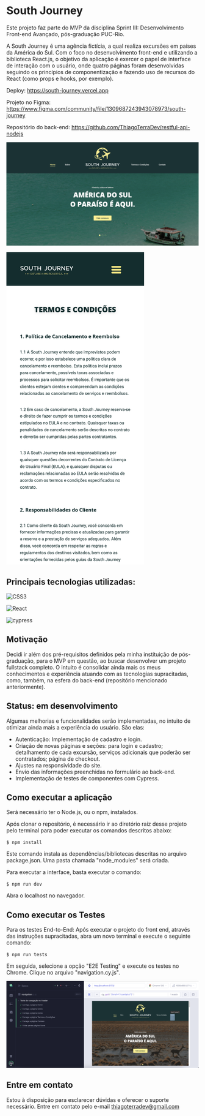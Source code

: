 # South Journey

Este projeto faz parte do MVP da disciplina Sprint III: Desenvolvimento Front-end Avançado, pós-graduação PUC-Rio.

A South Journey é uma agência fictícia, a qual realiza excursões em países da América do Sul. Com o foco no desenvolvimento front-end e utilizando a biblioteca React.js, o objetivo da aplicação é exercer o papel de interface de interação com o usuário, onde quatro páginas foram desenvolvidas seguindo os princípios de componentização e fazendo uso de recursos do React (como props e hooks, por exemplo).


Deploy: https://south-journey.vercel.app

Projeto no Figma: https://www.figma.com/community/file/1309687243943078973/south-journey

Repositório do back-end: https://github.com/ThiagoTerraDev/restful-api-nodejs


![Página Home - desktop](./public/home-desktop-readme.png)

![Página Termos e Condições - mobile](./public/termos-mobile-readme.png)


## Principais tecnologias utilizadas:
![CSS3](https://img.shields.io/badge/CSS-239120?logo=css3&logoColor=white&style=for-the-badge)
 
![React](https://img.shields.io/badge/React-20232A?style=for-the-badge&logo=react&logoColor=61DAFB)

![cypress](https://img.shields.io/badge/-cypress-%23E5E5E5?style=for-the-badge&logo=cypress&logoColor=058a5e)


## Motivação

Decidi ir além dos pré-requisitos definidos pela minha instituição de pós-graduação, para o MVP em questão, ao buscar desenvolver um projeto fullstack completo. O intuito é consolidar ainda mais os meus conhecimentos e experiência atuando com as tecnologias supracitadas, como, também, na esfera do back-end (repositório mencionado anteriormente).

## Status: em desenvolvimento

Algumas melhorias e funcionalidades serão implementadas, no intuito de otimizar ainda mais a experiência do usuário. São elas:

- Autenticação: Implementação de cadastro e login.
- Criação de novas páginas e seções: para login e cadastro; detalhamento de cada excursão, serviços adicionais que poderão ser contratados; página de checkout.
- Ajustes na responsividade do site.
- Envio das informações preenchidas no formulário ao back-end.
- Implementação de testes de componentes com Cypress.


## Como executar a aplicação

Será necessário ter o Node.js, ou o npm, instalados.

Após clonar o repositório, é necessário ir ao diretório raiz desse projeto pelo terminal para poder executar os comandos descritos abaixo:


```
$ npm install

```


Este comando instala as dependências/bibliotecas descritas no arquivo package.json. Uma pasta chamada "node_modules" será criada.

Para executar a interface, basta executar o comando:


```
$ npm run dev

```

Abra o localhost no navegador.


## Como executar os Testes

Para os testes End-to-End: Após executar o projeto do front end, através das instruções supracitadas, abra um novo terminal e execute o seguinte comando:

```
$ npm run tests

```

Em seguida, selecione a opção "E2E Testing" e execute os testes no Chrome. Clique no arquivo "navigation.cy.js".

![Testes rodando no Cypress](./public/teste-cypress-front.png)


## Entre em contato

Estou à disposição para esclarecer dúvidas e oferecer o suporte necessário. Entre em contato pelo e-mail thiagoterradev@gmail.com
